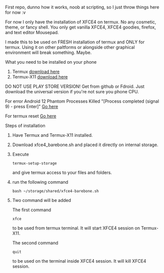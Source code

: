First repo, dunno how it works, noob at scripting, so I just throw things here for now :v 

For now I only have the installation of XFCE4 on termux. No any cosmetic, theme, or fancy shell. You only get vanilla XFCE4, XFCE4 goodies, firefox, and text editor Mousepad.

I made this to be used on FRESH installation of termux and ONLY for termux. 
Using it on other paltforms or alongside other graphical environment will break something. Maybe.

What you need to be installed on your phone
1. Termux [download here](https://github.com/termux/termux-app/releases/tag/v0.118.1)
2. Termux-X11 [download here](https://github.com/termux/termux-x11/releases/tag/nightly)

DO NOT USE PLAY STORE VERSION! Get from github or Fdroid. Just download the universal version if you're not sure you phone CPU.

For error  Android 12 Phantom Processes Killed "[Process completed (signal 9) - press Enter]" [Go here](https://github.com/termux/termux-app/issues/2366)

For termux reset [Go here](https://github.com/termux/termux-app/issues/3643)

Steps of installation

1. Have Termux and Termux-X11 installed.
2. Download xfce4_barebone.sh and placed it directly on internal storage.
3. Execute
   ```
   termux-setup-storage
   ```
   and give termux access to your files and folders.
4. run the following command
   ```
   bash ~/storage/shared/xfce4-barebone.sh
   ```
5.  Two command will be added

    The first command
    ```
    xfce
    ```
    to be used from termux terminal. It will start XFCE4 session on Termux-X11.
    

    The second command
    ```
    quit
    ```
    to be used on the terminal inside XFCE4 session. It will kill XFCE4 session.
    
